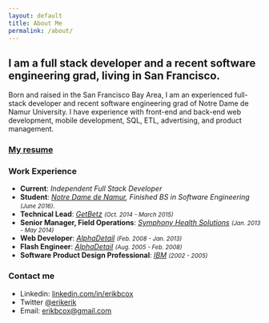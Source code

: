 ```yaml
---
layout: default
title: About Me
permalink: /about/
---
```


## I am a full stack developer and a recent software engineering grad, living in San Francisco.

Born and raised in the San Francisco Bay Area, I am an experienced full-stack developer and recent software engineering grad of Notre Dame de Namur University. I have experience with front-end and back-end web development, mobile development, SQL, ETL, advertising, and product management.

### [My resume]({{site.baseurl}}/Erik_Cox_Resume.pdf)

### Work Experience
* **Current**: *Independent Full Stack Developer*
* **Student**: *[Notre Dame de Namur](http://www.ndnu.edu), Finished BS in Software Engineering <small>(June 2016)</small>*.
* **Technical Lead**: *[GetBetz](https://www.f6s.com/getbetz) <small>(Oct. 2014 - March 2015)</small>*
* **Senior Manager, Field Operations**: *[Symphony Health Solutions](http://www.alphaimpadetail.com/) <small>(Jan. 2013 - May 2014)</small>*
* **Web Developer**: *[AlphaDetail](http://www.alphaimpadetail.com/) <small>(Feb. 2008 - Jan. 2013)</small>*
* **Flash Engineer**: *[AlphaDetail](http://http://symphonyhealth.com/) <small>(Aug. 2005 - Feb. 2008)</small>*
* **Software Product Design Professional**: *[IBM](http://www.ibm.com) <small>(2002 - 2005)</small>*

### Contact me

* Linkedin: [linkedin.com/in/erikbcox](https://www.linkedin.com/in/erikbcox)
* Twitter [@erikerik](https://twitter.com/erikerik)
* Email: [erikbcox@gmail.com](mailto:erikbcox@gmail.com)
